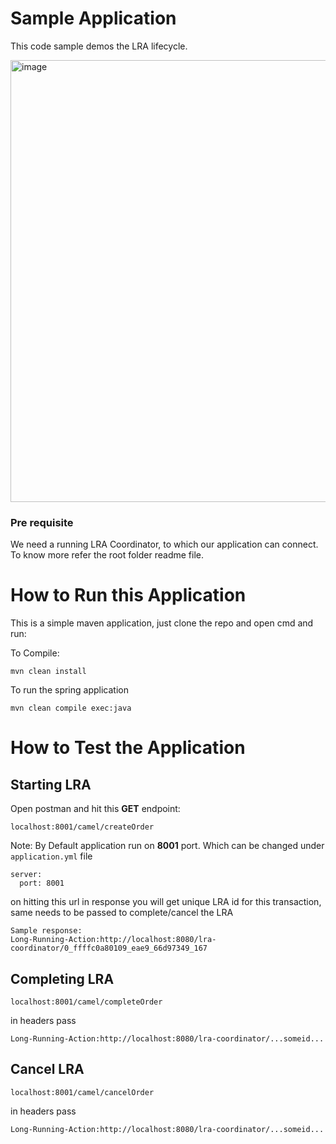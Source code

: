 # Sample Application
This code sample demos the LRA lifecycle. 

<img width="707" alt="image" src="https://github.com/user-attachments/assets/c78e502f-36f6-4257-8104-a34e56c670e3">

### Pre requisite
We need a running LRA Coordinator, to which our application can connect. To know more refer the root folder readme file. 

# How to Run this Application 
This is a simple maven application, just clone the repo and open cmd and run:

To Compile: 
```
mvn clean install
```

To run the spring application
```
mvn clean compile exec:java
```

# How to Test the Application 

## Starting LRA
Open postman and hit this **GET** endpoint:
```
localhost:8001/camel/createOrder
```
Note: By Default application run on **8001** port. Which can be changed under `application.yml` file

```
server:
  port: 8001
```
on hitting this url in response you will get unique LRA id for this transaction, same needs to be passed to complete/cancel the LRA
```
Sample response: 
Long-Running-Action:http://localhost:8080/lra-coordinator/0_ffffc0a80109_eae9_66d97349_167
```

## Completing LRA
```
localhost:8001/camel/completeOrder
```
in headers pass 
```
Long-Running-Action:http://localhost:8080/lra-coordinator/...someid...
```

## Cancel LRA

```
localhost:8001/camel/cancelOrder
```
in headers pass 
```
Long-Running-Action:http://localhost:8080/lra-coordinator/...someid...
```

